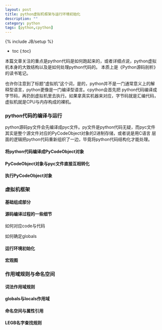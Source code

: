```yaml
---
layout: post
title: python虚拟机框架与运行环境初始化
description: ""
category: python
tags: [python,cpython]
---
```

{% include JB/setup %}

* toc
{:toc}

</hr>

本篇文章关注的重点是python代码是如何跑起来的，或者详细点说，python虚拟机本身的大致结构以及是如何处理python代码的。
本质上是《Python源码剖析》的读书笔记。

也许你注意到了标题“虚拟机”这个词，是的，python并不是一门通常意义上的解释型语言，python更像是一门编译型语言。cpython会首先把
python代码编译成字节码，再扔到虚拟机里去执行。如果拿真实机器来对应，字节码就是汇编代码，虚拟机就是CPU与内存构成的裸机。

### python代码的编译与运行
python源码py文件会先编译成pyc文件。py文件是python代码无疑，而pyc文件其实是整个源文件对应的PyCodeObject对象的2进制存储，或者说是用C语言
层面的逻辑把python代码重新组织了一边，毕竟将python代码结构化才能处理。
#### 将python代码编译成PyCodeObject对象

#### PyCodeObject对象与pyc文件直接互相转化

#### 执行PyCodeObject对象

### 虚拟机框架

#### 基础组成部分

#### 源码编译过程的一些细节
如何对应code与代码

如何确定globals


#### 运行环境初始化


#### 宏观图

### 作用域规则与命名空间

#### 词法作用域规则

#### globals与locals作用域

#### 命名空间与属性引用

#### LEGB名字查找规则


